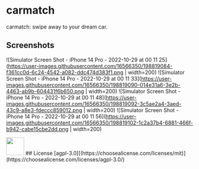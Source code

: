 # carmatch
carmatch: swipe away to your dream car.

## Screenshots
![Simulator Screen Shot - iPhone 14 Pro - 2022-10-29 at 00 11 25](https://user-images.githubusercontent.com/16566350/198819084-f361cc0d-6c24-4542-a082-ddc474d383f1.png | width=200)
![Simulator Screen Shot - iPhone 14 Pro - 2022-10-29 at 00 11 33](https://user-images.githubusercontent.com/16566350/198819090-014e31a6-3e2b-4463-ab9b-604431f6b650.png | width=200)
![Simulator Screen Shot - iPhone 14 Pro - 2022-10-29 at 00 11 48](https://user-images.githubusercontent.com/16566350/198819092-3c5ae2a4-3aed-43c9-a8e3-fdeccc859012.png | width=200)
![Simulator Screen Shot - iPhone 14 Pro - 2022-10-29 at 00 11 56](https://user-images.githubusercontent.com/16566350/198819102-1c2a37b4-6881-466f-b942-cabe15cbe2dd.png | width=200)

<img src="[https://github.com/favicon.ico](https://user-images.githubusercontent.com/16566350/198819084-f361cc0d-6c24-4542-a082-ddc474d383f1.png )" width="48">
## License
[agpl-3.0][(https://choosealicense.com/licenses/mit)](https://choosealicense.com/licenses/agpl-3.0/)
